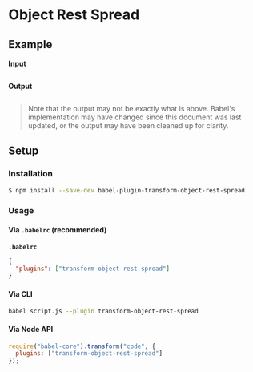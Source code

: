# Object Rest Spread

## Example

**Input**

```js
```

**Output**

```js
```

> Note that the output may not be exactly what is above. Babel's implementation
> may have changed since this document was last updated, or the output may have
> been cleaned up for clarity.

## Setup

### Installation

```sh
$ npm install --save-dev babel-plugin-transform-object-rest-spread
```

### Usage

#### Via `.babelrc` (recommended)

**`.babelrc`**

```json
{
  "plugins": ["transform-object-rest-spread"]
}
```

#### Via CLI

```sh
babel script.js --plugin transform-object-rest-spread
```

#### Via Node API

```js
require("babel-core").transform("code", {
  plugins: ["transform-object-rest-spread"]
});
```
